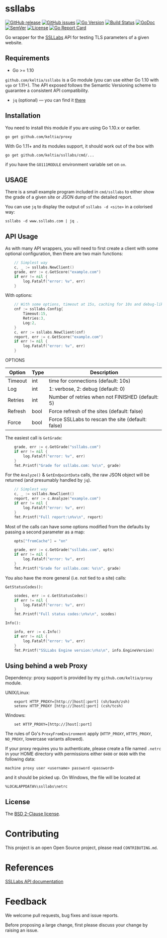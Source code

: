 ssllabs
==========

[![GitHub release](https://img.shields.io/github/release/keltia/ssllabs.svg)](https://github.com/keltia/ssllabs/releases)
[![GitHub issues](https://img.shields.io/github/issues/keltia/ssllabs.svg)](https://github.com/keltia/ssllabs/issues)
[![Go Version](https://img.shields.io/badge/go-1.10-blue.svg)](https://golang.org/dl/)
[![Build Status](https://travis-ci.org/keltia/ssllabs.svg?branch=master)](https://travis-ci.org/keltia/ssllabs)
[![GoDoc](http://godoc.org/github.com/keltia/ssllabs?status.svg)](http://godoc.org/github.com/keltia/ssllabs)
[![SemVer](http://img.shields.io/SemVer/2.0.0.png)](https://semver.org/spec/v2.0.0.html)
[![License](https://img.shields.io/pypi/l/Django.svg)](https://opensource.org/licenses/BSD-2-Clause)
[![Go Report Card](https://goreportcard.com/badge/github.com/keltia/ssllabs)](https://goreportcard.com/report/github.com/keltia/ssllabs)

Go wrapper for the [SSLLabs](https://ssllabs.com/) API for testing TLS parameters of a given website.

## Requirements

* Go >= 1.10

`github.com/keltia/ssllabs` is a Go module (you can use either Go 1.10 with `vgo` or 1.11+).  The API exposed follows the Semantic Versioning scheme to guarantee a consistent API compatibility.

* `jq` (optional) — you can find it [there](https://stedolan.github.io/jq/)

## Installation

You need to install this module if you are using Go 1.10.x or earlier.

    go get github.com/keltia/proxy

With Go 1.11+ and its modules support, it should work out of the box with

    go get github.com/keltia/ssllabs/cmd/...

if you have the `GO111MODULE` environment variable set on `on`.

## USAGE

There is a small example program included in `cmd/ssllabs` to either show the grade of a given site or JSON dump of the detailed report.

You can use `jq` to display the output of `ssllabs -d <site>` in a colorised way:

    ssllabs -d www.ssllabs.com | jq .

## API Usage

As with many API wrappers, you will need to first create a client with some optional configuration, then there are two main functions:

``` go
    // Simplest way
    c, _ := ssllabs.NewClient()
    grade, err := c.GetScore("example.com")
    if err != nil {
        log.Fatalf("error: %v", err)
    }

```

With options:

``` go
    // With some options, timeout at 15s, caching for 10s and debug-like verbosity
    cnf := ssllabs.Config{
        Timeout:15,
        Retries:3,
        Log:2,
    }
    c, err := ssllabs.NewClient(cnf)
    report, err := c.GetScore("example.com")
    if err != nil {
        log.Fatalf("error: %v", err)
    }
```

OPTIONS

| Option  | Type | Description |
| ------- | ---- | ----------- |
| Timeout | int  | time for connections (default: 10s) |
| Log     | int  | 1: verbose, 2: debug (default: 0) |
| Retries | int  | Number of retries when not FINISHED (default: 5) |
| Refresh | bool | Force refresh of the sites (default: false) |
| Force   | bool | Force SSLLabs to rescan the site (default: false) |

The easiest call is `GetGrade`:

``` go
    grade, err := c.GetGrade("ssllabs.com")
    if err != nil {
        log.Fatalf("error: %v", err)
    }
    fmt.Printf("Grade for ssllabs.com: %s\n", grade)
```

For the `Analyze()` & `GetEndpointData` calls, the raw JSON object will be returned (and presumably handled by `jq`).

``` go
    // Simplest way
    c, _ := ssllabs.NewClient()
    report, err := c.Analyze("example.com")
    if err != nil {
        log.Fatalf("error: %v", err)
    }
    fmt.Printf("Full report:\n%v\n", report)
```

Most of the calls can have some options modified from the defaults by passing a second parameter as a map:

``` go
    opts["fromCache"] = "on"

    grade, err := c.GetGrade("ssllabs.com", opts)
    if err != nil {
        log.Fatalf("error: %v", err)
    }
    fmt.Printf("Grade for ssllabs.com: %s\n", grade)
```

You also have the more general (i.e. not tied to a site) calls:

`GetStatusCodes():`

``` go
    scodes, err := c.GetStatusCodes()
    if err != nil {
        log.Fatalf("error: %v", err)
    }
    fmt.Printf("Full status codes:\n%v\n", scodes)
```

`Info():`

``` go
    info, err := c.Info()
    if err != nil {
        log.Fatalf("error: %v", err)
    }
    fmt.Printf("SSLLabs Engine version:\n%s\n", info.EngineVersion)
```


## Using behind a web Proxy

Dependency: proxy support is provided by my `github.com/keltia/proxy` module.

UNIX/Linux:

```
    export HTTP_PROXY=[http://]host[:port] (sh/bash/zsh)
    setenv HTTP_PROXY [http://]host[:port] (csh/tcsh)
```

Windows:

```
    set HTTP_PROXY=[http://]host[:port]
```

The rules of Go's `ProxyFromEnvironment` apply (`HTTP_PROXY`, `HTTPS_PROXY`, `NO_PROXY`, lowercase variants allowed).

If your proxy requires you to authenticate, please create a file named `.netrc` in your HOME directory with permissions either `0400` or `0600` with the following data:

    machine proxy user <username> password <password>

and it should be picked up. On Windows, the file will be located at

    %LOCALAPPDATA%\ssllabs\netrc

## License

The [BSD 2-Clause license](https://github.com/keltia/ssllabs/blob/master/LICENSE.md).

# Contributing

This project is an open Open Source project, please read `CONTRIBUTING.md`.

# References

[SSLLabs API documentation](https://github.com/ssllabs/ssllabs-scan/blob/master/ssllabs-api-docs-v3.md)

# Feedback

We welcome pull requests, bug fixes and issue reports.

Before proposing a large change, first please discuss your change by raising an issue.
